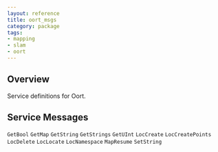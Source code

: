 ```yaml
---
layout: reference
title: oort_msgs
category: package
tags:
- mapping
- slam
- oort
---
```


## Overview

Service definitions for Oort.

## Service Messages

``GetBool``
``GetMap``
``GetString``
``GetStrings``
``GetUInt``
``LocCreate``
``LocCreatePoints``
``LocDelete``
``LocLocate``
``LocNamespace``
``MapResume``
``SetString``
